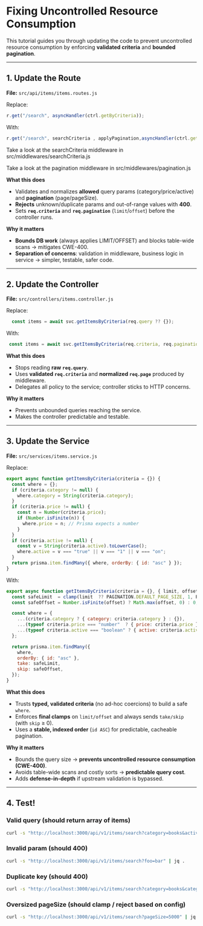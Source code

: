 
# Fixing Uncontrolled Resource Consumption

This tutorial guides you through updating the code to prevent uncontrolled resource consumption by enforcing **validated criteria** and **bounded pagination**.

---

## 1. Update the Route

**File:** `src/api/items/items.routes.js`

Replace:

```js
r.get("/search", asyncHandler(ctrl.getByCriteria));
````

With:

```js
r.get("/search", searchCriteria , applyPagination,asyncHandler(ctrl.getByCriteria)); 
```
Take a look at the searchCriteria middleware in 
src/middlewares/searchCriteria.js

Take a look at the pagination middleware in 
src/middlewares/pagination.js


**What this does**

* Validates and normalizes **allowed** query params (category/price/active) and **pagination** (page/pageSize).
* **Rejects** unknown/duplicate params and out-of-range values with **400**.
* Sets **`req.criteria`** and **`req.pagination`** (`limit`/`offset`) before the controller runs.

**Why it matters**

* **Bounds DB work** (always applies LIMIT/OFFSET) and blocks table-wide scans → mitigates CWE-400.
* **Separation of concerns**: validation in middleware, business logic in service → simpler, testable, safer code.

---

## 2. Update the Controller

**File:** `src/controllers/items.controller.js`

Replace:

```js
  const items = await svc.getItemsByCriteria(req.query ?? {});
```

With:

```js
 const items = await svc.getItemsByCriteria(req.criteria, req.pagination);
```
**What this does**

* Stops reading **raw `req.query`**.
* Uses **validated `req.criteria`** and **normalized `req.page`** produced by middleware.
* Delegates all policy to the service; controller sticks to HTTP concerns.

**Why it matters**

* Prevents unbounded queries reaching the service.
* Makes the controller predictable and testable.
---

## 3. Update the Service

**File:** `src/services/items.service.js`

Replace:

```js
export async function getItemsByCriteria(criteria = {}) {
  const where = {};
  if (criteria.category != null) {
    where.category = String(criteria.category);
  }
  if (criteria.price != null) {
    const n = Number(criteria.price);
    if (Number.isFinite(n)) {
      where.price = n; // Prisma expects a number
    }
  }
  if (criteria.active != null) {
    const v = String(criteria.active).toLowerCase();
    where.active = v === "true" || v === "1" || v === "on";
  }
  return prisma.item.findMany({ where, orderBy: { id: "asc" } });
}
```

With:

```js
export async function getItemsByCriteria(criteria = {}, { limit, offset } = {}) {
  const safeLimit  = clamp(limit  ?? PAGINATION.DEFAULT_PAGE_SIZE, 1, PAGINATION.MAX_PAGE_SIZE);
  const safeOffset = Number.isFinite(offset) ? Math.max(offset, 0) : 0; // ✅ ensure number

  const where = {
    ...(criteria.category ? { category: criteria.category } : {}),
    ...(typeof criteria.price === "number"  ? { price: criteria.price } : {}),
    ...(typeof criteria.active === "boolean" ? { active: criteria.active } : {}),
  };

  return prisma.item.findMany({
    where,
    orderBy: { id: "asc" },
    take: safeLimit,
    skip: safeOffset,            
  });
}
```


**What this does**

* Trusts **typed, validated criteria** (no ad-hoc coercions) to build a safe `where`.
* Enforces **final clamps** on `limit/offset` and always sends `take/skip` (with `skip` ≥ 0).
* Uses a **stable, indexed order** (`id ASC`) for predictable, cacheable pagination.

**Why it matters**

* Bounds the query size → **prevents uncontrolled resource consumption (CWE-400)**.
* Avoids table-wide scans and costly sorts → **predictable query cost**.
* Adds **defense-in-depth** if upstream validation is bypassed.


------------------------------

## 4. Test!

### Valid query (should return array of items)

```bash
curl -s "http://localhost:3000/api/v1/items/search?category=books&active=true&page=1&pageSize=5" | jq .
```

### Invalid param (should 400)

```bash
curl -s "http://localhost:3000/api/v1/items/search?foo=bar" | jq .
```

### Duplicate key (should 400)

```bash
curl -s "http://localhost:3000/api/v1/items/search?category=books&category=other" | jq .
```

### Oversized pageSize (should clamp / reject based on config)

```bash
curl -s "http://localhost:3000/api/v1/items/search?pageSize=5000" | jq .
```
